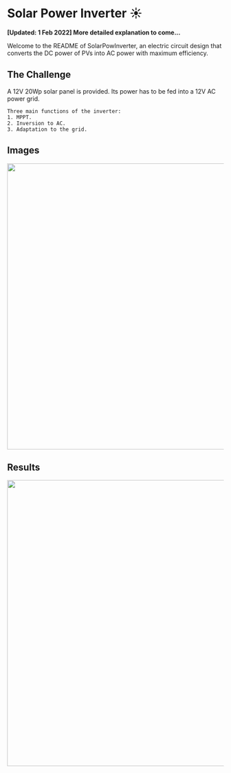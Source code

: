 # Solar Power Inverter ☀️
__[Updated: 1 Feb 2022] More detailed explanation to come...__


Welcome to the README of SolarPowInverter, an electric circuit design that converts the DC power of PVs into AC power with maximum efficiency.

## The Challenge
A 12V 20Wp solar panel is provided. Its power has to be fed into a 12V AC power grid. 
```
Three main functions of the inverter: 
1. MPPT.  
2. Inversion to AC.   
3. Adaptation to the grid. 
```




## Images
<p align="center">
<img src="https://user-images.githubusercontent.com/70687643/152019902-a6bc7f60-df48-4071-a1b1-e5dd725060eb.png" width =665">
</p>

## Results
<p align="center">
<img src="https://user-images.githubusercontent.com/70687643/152019006-ff19a75b-2bce-4325-996a-288efb816486.jpg" width =665">
</p>



